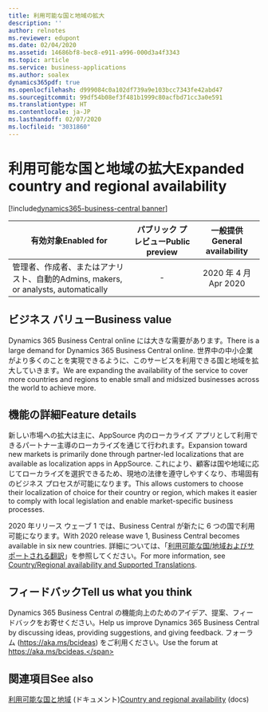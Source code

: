 ```yaml
---
title: 利用可能な国と地域の拡大
description: ''
author: relnotes
ms.reviewer: edupont
ms.date: 02/04/2020
ms.assetid: 14686bf8-bec8-e911-a996-000d3a4f3343
ms.topic: article
ms.service: business-applications
ms.author: soalex
dynamics365pdf: true
ms.openlocfilehash: d999084c0a102df739a9e103bcc7343fe42abd47
ms.sourcegitcommit: 99df54b08ef3f481b1999c80acfbd71cc3a0e591
ms.translationtype: HT
ms.contentlocale: ja-JP
ms.lasthandoff: 02/07/2020
ms.locfileid: "3031860"
---
```

# <a name="expanded-country-and-regional-availability"></a><span data-ttu-id="09cd8-102">利用可能な国と地域の拡大</span><span class="sxs-lookup"><span data-stu-id="09cd8-102">Expanded country and regional availability</span></span>
[!include[dynamics365-business-central banner](../includes/dynamics365-business-central.md)]

| <span data-ttu-id="09cd8-103">有効対象</span><span class="sxs-lookup"><span data-stu-id="09cd8-103">Enabled for</span></span>    |  <span data-ttu-id="09cd8-104">パブリック プレビュー</span><span class="sxs-lookup"><span data-stu-id="09cd8-104">Public preview</span></span> | <span data-ttu-id="09cd8-105">一般提供</span><span class="sxs-lookup"><span data-stu-id="09cd8-105">General availability</span></span> | 
| ---------- | :----------: |:----------: |
|<span data-ttu-id="09cd8-106">管理者、作成者、またはアナリスト、自動的</span><span class="sxs-lookup"><span data-stu-id="09cd8-106">Admins, makers, or analysts, automatically</span></span>|-| <span data-ttu-id="09cd8-107">2020 年 4 月</span><span class="sxs-lookup"><span data-stu-id="09cd8-107">Apr 2020</span></span>|


## <a name="business-value"></a><span data-ttu-id="09cd8-108">ビジネス バリュー</span><span class="sxs-lookup"><span data-stu-id="09cd8-108">Business value</span></span>
<!-- bv start -->
<span data-ttu-id="09cd8-109">Dynamics 365 Business Central online には大きな需要があります。</span><span class="sxs-lookup"><span data-stu-id="09cd8-109">There is a large demand for Dynamics 365 Business Central online.</span></span> <span data-ttu-id="09cd8-110">世界中の中小企業がより多くのことを実現できるように、このサービスを利用できる国と地域を拡大していきます。</span><span class="sxs-lookup"><span data-stu-id="09cd8-110">We are expanding the availability of the service to cover more countries and regions to enable small and midsized businesses across the world to achieve more.</span></span>
<!-- bv end -->



## <a name="feature-details"></a><span data-ttu-id="09cd8-111">機能の詳細</span><span class="sxs-lookup"><span data-stu-id="09cd8-111">Feature details</span></span>
<!--feature detail start -->
<span data-ttu-id="09cd8-112">新しい市場への拡大は主に、AppSource 内のローカライズ アプリとして利用できるパートナー主導のローカライズを通じて行われます。</span><span class="sxs-lookup"><span data-stu-id="09cd8-112">Expansion toward new markets is primarily done through partner-led localizations that are available as localization apps in AppSource.</span></span> <span data-ttu-id="09cd8-113">これにより、顧客は国や地域に応じてローカライズを選択できるため、現地の法律を遵守しやすくなり、市場固有のビジネス プロセスが可能になります。</span><span class="sxs-lookup"><span data-stu-id="09cd8-113">This allows customers to choose their localization of choice for their country or region, which makes it easier to comply with local legislation and enable market-specific business processes.</span></span>

<span data-ttu-id="09cd8-114">2020 年リリース ウェーブ 1 では、Business Central が新たに 6 つの国で利用可能になります。</span><span class="sxs-lookup"><span data-stu-id="09cd8-114">With 2020 release wave 1, Business Central becomes available in six new countries.</span></span> <span data-ttu-id="09cd8-115">詳細については、「[利用可能な国/地域およびサポートされる翻訳](https://docs.microsoft.com/dynamics365/business-central/dev-itpro/compliance/apptest-countries-and-translations#planned-future-availability)」を参照してください。</span><span class="sxs-lookup"><span data-stu-id="09cd8-115">For more information, see [Country/Regional availability and Supported Translations](https://docs.microsoft.com/dynamics365/business-central/dev-itpro/compliance/apptest-countries-and-translations#planned-future-availability).</span></span>
<!--feature detail end -->






## <a name="tell-us-what-you-think"></a><span data-ttu-id="09cd8-116">フィードバック</span><span class="sxs-lookup"><span data-stu-id="09cd8-116">Tell us what you think</span></span>
<span data-ttu-id="09cd8-117">Dynamics 365 Business Central の機能向上のためのアイデア、提案、フィードバックをお寄せください。</span><span class="sxs-lookup"><span data-stu-id="09cd8-117">Help us improve Dynamics 365 Business Central by discussing ideas, providing suggestions, and giving feedback.</span></span> <span data-ttu-id="09cd8-118">フォーラム (https://aka.ms/bcideas) をご利用ください。</span><span class="sxs-lookup"><span data-stu-id="09cd8-118">Use the forum at https://aka.ms/bcideas.</span></span>




## <a name="see-also"></a><span data-ttu-id="09cd8-119">関連項目</span><span class="sxs-lookup"><span data-stu-id="09cd8-119">See also</span></span>

<span data-ttu-id="09cd8-120">[利用可能な国と地域](https://aka.ms/bccountries) (ドキュメント)</span><span class="sxs-lookup"><span data-stu-id="09cd8-120">[Country and regional availability](https://aka.ms/bccountries) (docs)</span></span>
